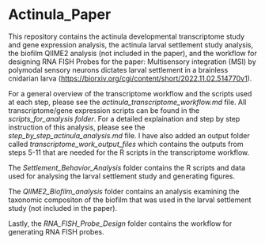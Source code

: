# Actinula_Paper

This repository contains the actinula developmental transcriptome study and gene expression analysis, the actinula larval settlement study analysis, the biofilm QIIME2 analysis (not included in the paper), and the workflow for designing RNA FISH Probes for the paper: Multisensory integration (MSI) by polymodal sensory neurons dictates larval settlement in a brainless cnidarian larva (https://biorxiv.org/cgi/content/short/2022.11.02.514770v1). 

For a general overview of the transcriptome workflow and the scripts used at each step, please see the *actinula_transcriptome_workflow.md* file. All transcriptome/gene expression scripts can be found in the *scripts_for_analysis folder*. For a detailed explaination and step by step instruction of this analysis, please see the *step_by_step_actinula_analysis.md* file. I have also added an output folder called *transcriptome_work_output_files* which contains the outputs from steps 5-11 that are needed for the R scripts in the transcriptome workflow. 

The *Settlement_Behavior_Analysis* folder contains the R scripts and data used for analysing the larval settlement study and generating figures. 

The *QIIME2_Biofilm_analysis* folder contains an analysis examining the taxonomic compositon of the biofilm that was used in the larval settlement study (not included in the paper). 

Lastly, the *RNA_FISH_Probe_Design* folder contains the workflow for generating RNA FISH probes.
